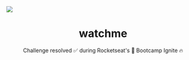 <img src="https://i.imgur.com/1N0yJ1v.png" />

<h1 align="center">watchme</h1>

<p align="center">Challenge resolved ✅ during Rocketseat's 🚀 Bootcamp Ignite 🔥 </p>
